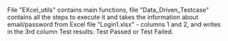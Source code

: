 File "EXcel_utils" contains main functions, file "Data_Driven_Testcase" contains all the steps to execute it and takes the information about email/password from Excel file "Login1.xlsx" - columns 1 and 2, and writes in the 3rd column Test results: Test Passed or Test Failed.
